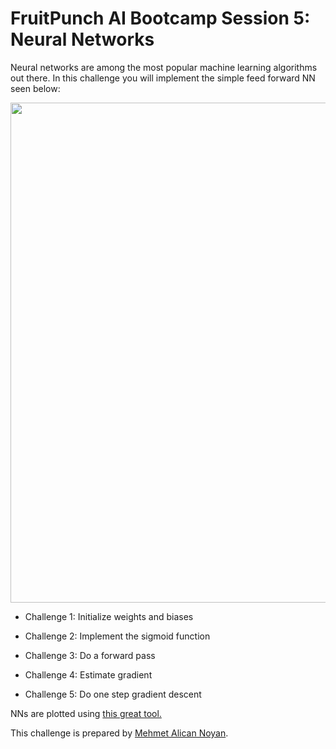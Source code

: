 # FruitPunch AI Bootcamp Session 5: Neural Networks

Neural networks are among the most popular machine learning algorithms out there. In this challenge you will implement the simple feed forward NN seen below:

<img src=https://i.imgur.com/BMcpMsH.png width="800">

- Challenge 1: Initialize weights and biases

- Challenge 2: Implement the sigmoid function

- Challenge 3: Do a forward pass

- Challenge 4: Estimate gradient

- Challenge 5: Do one step gradient descent

NNs are plotted using [this great tool.](http://alexlenail.me/NN-SVG/index.html)

This challenge is prepared by [Mehmet Alican Noyan](https://twitter.com/malicannoyan).
